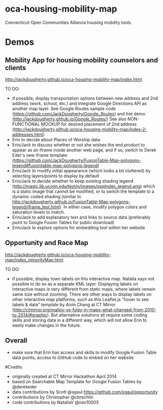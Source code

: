 oca-housing-mobility-map
====================

Connecticut Open Communities Alliance housing mobility tools

# Demos

## Mobility App for housing mobility counselors and clients
http://jackdougherty.github.io/oca-housing-mobility-map/index.html

TO DO:
- if possible, display transportation options between new address and 2nd address (work, school, etc.) and integrate Google Directions API as another map layer. See Google Routes sample code (https://github.com/JackDougherty/Google_Routes) and live demo (http://jackdougherty.github.io/Google_Routes/) See also NON-FUNCTIONAL MOCKUP for desired placement of 2nd address (http://jackdougherty.github.io/oca-housing-mobility-map/index-2-addresses.html)
- Erin to decide about Places of Worship data
- Erin/Jack to discuss whether or not she wishes the end product to appear as an iframe inside another web page, and if so, switch to Derek Eder's new iframe template (https://github.com/JackDougherty/FusionTable-Map-polygons-legend#fusiontable-map-polygons-legend)
- Erin/Jack to modify initial appearance (which looks a bit cluttered) by selecting layers/points to display by default
- Erin/Jack to decide whether to keep existing shading legend (http://magic.lib.uconn.edu/test/n/images/oppIndex_legend.png) which is a static image that cannot be modified, or to switch the template to a dynamic coded shading (similar to http://jackdougherty.github.io/FusionTable-Map-polygons-legend/iframe_test.html). In either case, modify polygon colors and saturation levels to match.
- Erin/Jack to add explanatory text and links to source data (preferably point to Google Fusion Tables for public download)
- Erin/Jack to explore options for embedding tool within her website

## Opportunity and Race Map
http://jackdougherty.github.io/oca-housing-mobility-map/index_minorityMap.html

TO DO:
- if possible, display town labels on this interactive map. Natalia says not possible to do so as a separate KML layer. Displaying labels on interactive maps is very different from static maps, where labels remain same size without zooming. There are other ways to display labels on other interactive map platforms, such as this Leaflet.js "hover to see labels & data" template by Alvin Chang at CT Mirror (http://ctmirror.org/malloy-vs-foley-in-maps-what-changed-from-2010-to-2014/#graphic). But alternative solutions all require some coding skills and storing data in a different way, which will not allow Erin to easily make changes in the future.

## Overall
- make sure that Erin has access and skills to modify Google Fusion Table data points; access to GitHub code to embed on her website

#Credits
- originally created at CT Mirror Hackathon April 2014
- based on Searchable Map Template for Google Fusion Tables by @derekeder
- data contributions by Scott @sgaul https://github.com/sgaul/opportunity
- contributions by Christopher @cbrechlin
- code contributions by NataliaV @nav10003
